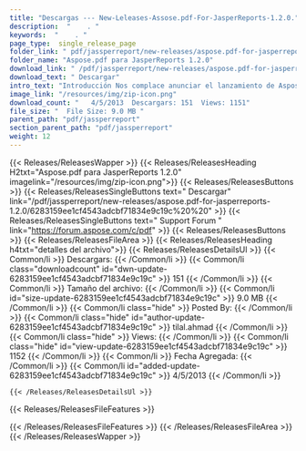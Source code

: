 ```yaml
---
title: "Descargas --- New-Leleases-Assose.pdf-For-JasperReports-1.2.0." 
description:  "    . " 
keywords:  "    . " 
page_type:  single_release_page
folder_link: " pdf/jassperreport/new-releases/aspose.pdf-for-jasperreports-1.2.0/"
folder_name: "Aspose.pdf para JasperReports 1.2.0"
download_link: " /pdf/jassperreport/new-releases/aspose.pdf-for-jasperreports-1.2.0/6283159ee1cf4543adcbf71834e9c19c"
download_text: " Descargar"
intro_text: "Introducción Nos complace anunciar el lanzamiento de Aspose.pdf para Jasperrepor ..."
image_link: "/resources/img/zip-icon.png"
download_count: "   4/5/2013  Descargars: 151  Views: 1151"
file_size: "  File Size: 9.0 MB "
parent_path: "pdf/jassperreport"
section_parent_path: "pdf/jassperreport"
weight: 12
---
```


{{< Releases/ReleasesWapper >}}
  {{< Releases/ReleasesHeading H2txt="Aspose.pdf para JasperReports 1.2.0" imagelink="/resources/img/zip-icon.png">}}
  {{< Releases/ReleasesButtons >}}
    {{< Releases/ReleasesSingleButtons text=" Descargar" link="/pdf/jassperreport/new-releases/aspose.pdf-for-jasperreports-1.2.0/6283159ee1cf4543adcbf71834e9c19c%20%20" >}}
    {{< Releases/ReleasesSingleButtons text=" Support Forum " link="https://forum.aspose.com/c/pdf" >}}
  {{< Releases/ReleasesButtons >}}
  {{< Releases/ReleasesFileArea >}}
    {{< Releases/ReleasesHeading h4txt="detalles del archivo">}}
    {{< Releases/ReleasesDetailsUl >}}
            {{< Common/li  >}} Descargars: {{< /Common/li >}} 
      {{< Common/li class="downloadcount" id="dwn-update-6283159ee1cf4543adcbf71834e9c19c" >}} 151 {{< /Common/li >}} 
      {{< Common/li  >}} Tamaño del archivo: {{< /Common/li >}} 
      {{< Common/li id="size-update-6283159ee1cf4543adcbf71834e9c19c" >}} 9.0 MB {{< /Common/li >}} 
      {{< Common/li  class="hide" >}} Posted By: {{< /Common/li >}} 
      {{< Common/li class="hide" id="author-update-6283159ee1cf4543adcbf71834e9c19c" >}} tilal.ahmad {{< /Common/li >}} 
      {{< Common/li class="hide"  >}} Views: {{< /Common/li >}} 
      {{< Common/li class="hide" id="view-update-6283159ee1cf4543adcbf71834e9c19c" >}} 1152 {{< /Common/li >}} 
      {{< Common/li  >}} Fecha Agregada: {{< /Common/li >}} 
      {{< Common/li id="added-update-6283159ee1cf4543adcbf71834e9c19c" >}} 4/5/2013 {{< /Common/li >}} 

    {{< /Releases/ReleasesDetailsUl >}}

  {{< Releases/ReleasesFileFeatures >}}
      
  {{< /Releases/ReleasesFileFeatures >}}
 {{< /Releases/ReleasesFileArea >}}
{{< /Releases/ReleasesWapper >}}



